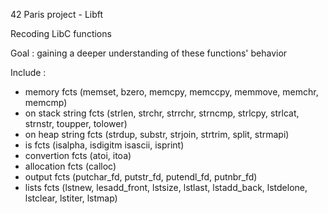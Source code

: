 42 Paris project - Libft

Recoding LibC functions

Goal : gaining a deeper understanding of these functions' behavior

Include :
- memory fcts (memset, bzero, memcpy, memccpy, memmove, memchr, memcmp)
- on stack string fcts (strlen, strchr, strrchr, strncmp, strlcpy, strlcat, strnstr, toupper, tolower)
- on heap string fcts (strdup, substr, strjoin, strtrim, split, strmapi)
- is fcts (isalpha, isdigitm isascii, isprint)
- convertion fcts (atoi, itoa)
- allocation fcts (calloc)
- output fcts (putchar_fd, putstr_fd, putendl_fd, putnbr_fd)
- lists fcts (lstnew, lesadd_front, lstsize, lstlast, lstadd_back, lstdelone, lstclear, lstiter, lstmap)


